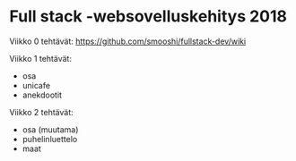 # Full stack -websovelluskehitys 2018

Viikko 0 tehtävät: https://github.com/smooshi/fullstack-dev/wiki

Viikko 1 tehtävät:
  - osa
  - unicafe
  - anekdootit

Viikko 2 tehtävät:
  - osa (muutama)
  - puhelinluettelo
  - maat
